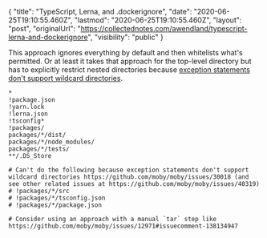 {
  "title": "TypeScript, Lerna, and .dockerignore",
  "date": "2020-06-25T19:10:55.460Z",
  "lastmod": "2020-06-25T19:10:55.460Z",
  "layout": "post",
  "originalUrl": "https://collectednotes.com/awendland/typescript-lerna-and-dockerignore",
  "visibility": "public"
}

This approach ignores everything by default and then whitelists what's permitted. Or at least it takes that approach for the top-level directory but has to explicitly restrict nested directories because [exception statements don't support wildcard directories](https://github.com/moby/moby/issues/30018).

```dockerignore
*
!package.json
!yarn.lock
!lerna.json
!tsconfig*
!packages/
packages/*/dist/
packages/*/node_modules/
packages/*/tests/
**/.DS_Store

# Can't do the following because exception statements don't support wildcard directories https://github.com/moby/moby/issues/30018 (and see other related issues at https://github.com/moby/moby/issues/40319)
# !packages/*/src
# !packages/*/tsconfig.json
# !packages/*/package.json

# Consider using an approach with a manual `tar` step like https://github.com/moby/moby/issues/12971#issuecomment-138134947
```
